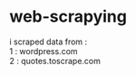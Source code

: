 # web-scrapying
i scraped  data from :                                                     
1 : wordpress.com                                                      
2 : quotes.toscrape.com


